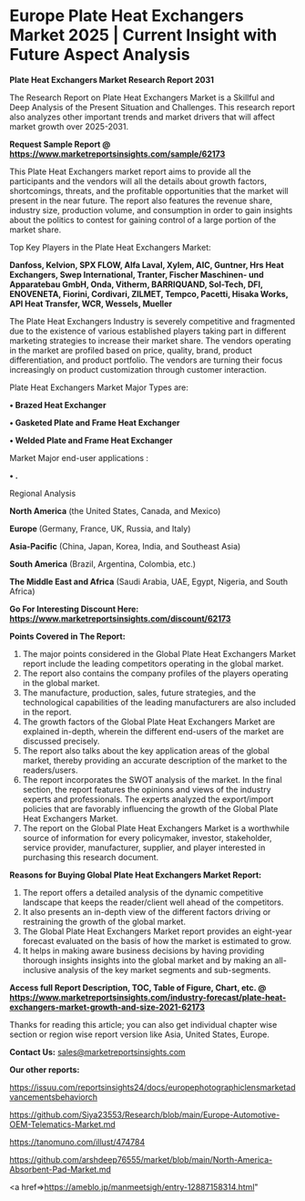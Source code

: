 # Europe Plate Heat Exchangers Market 2025 | Current Insight with Future Aspect Analysis

<strong>Plate Heat Exchangers Market Research Report 2031</strong>

The Research Report on Plate Heat Exchangers Market is a Skillful and Deep Analysis of the Present Situation and Challenges. This research report also analyzes other important trends and market drivers that will affect market growth over 2025-2031.

<strong>Request Sample Report @ <a href=https://www.marketreportsinsights.com/sample/62173>https://www.marketreportsinsights.com/sample/62173</a></strong>

This Plate Heat Exchangers market report aims to provide all the participants and the vendors will all the details about growth factors, shortcomings, threats, and the profitable opportunities that the market will present in the near future. The report also features the revenue share, industry size, production volume, and consumption in order to gain insights about the politics to contest for gaining control of a large portion of the market share.

Top Key Players in the Plate Heat Exchangers Market:

<strong>Danfoss, Kelvion, SPX FLOW, Alfa Laval, Xylem, AIC, Guntner, Hrs Heat Exchangers, Swep International, Tranter, Fischer Maschinen- und Apparatebau GmbH, Onda, Vitherm, BARRIQUAND, Sol-Tech, DFI, ENOVENETA, Fiorini, Cordivari, ZILMET, Tempco, Pacetti, Hisaka Works, API Heat Transfer, WCR, Wessels, Mueller</strong>

The Plate Heat Exchangers Industry is severely competitive and fragmented due to the existence of various established players taking part in different marketing strategies to increase their market share. The vendors operating in the market are profiled based on price, quality, brand, product differentiation, and product portfolio. The vendors are turning their focus increasingly on product customization through customer interaction.

Plate Heat Exchangers Market Major Types are:

<strong>• Brazed Heat Exchanger

• Gasketed Plate and Frame Heat Exchanger

• Welded Plate and Frame Heat Exchanger</strong>

Market Major end-user applications :

<strong>• .</strong>

Regional Analysis

</u><strong><b>North America</b></strong> (the United States, Canada, and Mexico)

<strong><b>Europe </b></strong>(Germany, France, UK, Russia, and Italy)

<strong><b>Asia-Pacific</b></strong> (China, Japan, Korea, India, and Southeast Asia)

<strong><b>South America</b></strong> (Brazil, Argentina, Colombia, etc.)

<strong><b>The Middle East and Africa</b></strong> (Saudi Arabia, UAE, Egypt, Nigeria, and South Africa)

<strong>Go For Interesting Discount Here: <a href=https://www.marketreportsinsights.com/discount/62173>https://www.marketreportsinsights.com/discount/62173</a></strong>

<strong>Points Covered in The Report:</strong>
<ol>
  <li>The major points considered in the Global Plate Heat Exchangers Market report include the leading competitors operating in the global market.</li>
  <li>The report also contains the company profiles of the players operating in the global market.</li>
  <li>The manufacture, production, sales, future strategies, and the technological capabilities of the leading manufacturers are also included in the report.</li>
  <li>The growth factors of the Global Plate Heat Exchangers Market are explained in-depth, wherein the different end-users of the market are discussed precisely.</li>
  <li>The report also talks about the key application areas of the global market, thereby providing an accurate description of the market to the readers/users.</li>
  <li>The report incorporates the SWOT analysis of the market. In the final section, the report features the opinions and views of the industry experts and professionals. The experts analyzed the export/import policies that are favorably influencing the growth of the Global Plate Heat Exchangers Market.</li>
  <li>The report on the Global Plate Heat Exchangers Market is a worthwhile source of information for every policymaker, investor, stakeholder, service provider, manufacturer, supplier, and player interested in purchasing this research document.</li>
</ol>
<strong>Reasons for Buying Global Plate Heat Exchangers Market Report:</strong>

<ol>
  <li>The report offers a detailed analysis of the dynamic competitive landscape that keeps the reader/client well ahead of the competitors.</li>
  <li>It also presents an in-depth view of the different factors driving or restraining the growth of the global market.</li>
  <li>The Global Plate Heat Exchangers Market report provides an eight-year forecast evaluated on the basis of how the market is estimated to grow.</li>
  <li>It helps in making aware business decisions by having providing thorough insights insights into the global market and by making an all-inclusive analysis of the key market segments and sub-segments.</li>
</ol>
<strong>Access full Report Description, TOC, Table of Figure, Chart, etc. @ <a href=https://www.marketreportsinsights.com/industry-forecast/plate-heat-exchangers-market-growth-and-size-2021-62173>https://www.marketreportsinsights.com/industry-forecast/plate-heat-exchangers-market-growth-and-size-2021-62173</a></strong>


Thanks for reading this article; you can also get individual chapter wise section or region wise report version like Asia, United States, Europe.

<strong>Contact Us:</strong>
sales@marketreportsinsights.com

<strong>Our other reports:</strong>

<a href=https://issuu.com/reportsinsights24/docs/europephotographiclensmarketadvancementsbehaviorch>https://issuu.com/reportsinsights24/docs/europephotographiclensmarketadvancementsbehaviorch</a>

<a href=https://github.com/Siya23553/Research/blob/main/Europe-Automotive-OEM-Telematics-Market.md>https://github.com/Siya23553/Research/blob/main/Europe-Automotive-OEM-Telematics-Market.md</a>

<a href=https://tanomuno.com/illust/474784>https://tanomuno.com/illust/474784</a>

<a href=https://github.com/arshdeep76555/market/blob/main/North-America-Absorbent-Pad-Market.md>https://github.com/arshdeep76555/market/blob/main/North-America-Absorbent-Pad-Market.md</a>

<a href=>https://ameblo.jp/manmeetsigh/entry-12887158314.html</a>"
